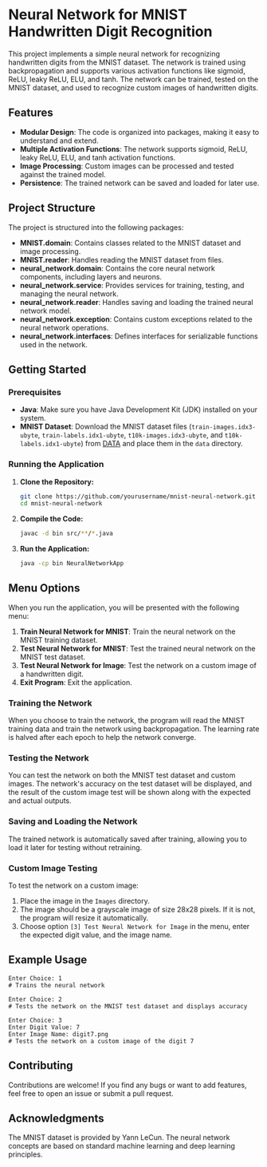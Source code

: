 # Neural Network for MNIST Handwritten Digit Recognition

This project implements a simple neural network for recognizing handwritten digits from the MNIST dataset. The network is trained using backpropagation and supports various activation functions like sigmoid, ReLU, leaky ReLU, ELU, and tanh. The network can be trained, tested on the MNIST dataset, and used to recognize custom images of handwritten digits.

## Features

- **Modular Design**: The code is organized into packages, making it easy to understand and extend.
- **Multiple Activation Functions**: The network supports sigmoid, ReLU, leaky ReLU, ELU, and tanh activation functions.
- **Image Processing**: Custom images can be processed and tested against the trained model.
- **Persistence**: The trained network can be saved and loaded for later use.

## Project Structure

The project is structured into the following packages:

- **MNIST.domain**: Contains classes related to the MNIST dataset and image processing.
- **MNIST.reader**: Handles reading the MNIST dataset from files.
- **neural_network.domain**: Contains the core neural network components, including layers and neurons.
- **neural_network.service**: Provides services for training, testing, and managing the neural network.
- **neural_network.reader**: Handles saving and loading the trained neural network model.
- **neural_network.exception**: Contains custom exceptions related to the neural network operations.
- **neural_network.interfaces**: Defines interfaces for serializable functions used in the network.

## Getting Started

### Prerequisites


- **Java**: Make sure you have Java Development Kit (JDK) installed on your system.
- **MNIST Dataset**: Download the MNIST dataset files (`train-images.idx3-ubyte`, `train-labels.idx1-ubyte`, `t10k-images.idx3-ubyte`, and `t10k-labels.idx1-ubyte`) from [DATA](https://drive.google.com/drive/folders/1WznmCA4huRWaZMk5ubp4xsPGcECDLS7u?usp=sharing) and place them in the `data` directory.

### Running the Application

1. **Clone the Repository:**

    ```bash
    git clone https://github.com/yourusername/mnist-neural-network.git
    cd mnist-neural-network
    ```

2. **Compile the Code:**

    ```bash
    javac -d bin src/**/*.java
    ```

3. **Run the Application:**

    ```bash
    java -cp bin NeuralNetworkApp
    ```

## Menu Options

When you run the application, you will be presented with the following menu:

1. **Train Neural Network for MNIST**: Train the neural network on the MNIST training dataset.
2. **Test Neural Network for MNIST**: Test the trained neural network on the MNIST test dataset.
3. **Test Neural Network for Image**: Test the network on a custom image of a handwritten digit.
0. **Exit Program**: Exit the application.

### Training the Network

When you choose to train the network, the program will read the MNIST training data and train the network using backpropagation. The learning rate is halved after each epoch to help the network converge.

### Testing the Network

You can test the network on both the MNIST test dataset and custom images. The network's accuracy on the test dataset will be displayed, and the result of the custom image test will be shown along with the expected and actual outputs.

### Saving and Loading the Network

The trained network is automatically saved after training, allowing you to load it later for testing without retraining.

### Custom Image Testing

To test the network on a custom image:

1. Place the image in the `Images` directory.
2. The image should be a grayscale image of size 28x28 pixels. If it is not, the program will resize it automatically.
3. Choose option `[3] Test Neural Network for Image` in the menu, enter the expected digit value, and the image name.

## Example Usage

```
Enter Choice: 1
# Trains the neural network

Enter Choice: 2
# Tests the network on the MNIST test dataset and displays accuracy

Enter Choice: 3
Enter Digit Value: 7
Enter Image Name: digit7.png
# Tests the network on a custom image of the digit 7
```

## Contributing
Contributions are welcome! If you find any bugs or want to add features, feel free to open an issue or submit a pull request.

## Acknowledgments
The MNIST dataset is provided by Yann LeCun. The neural network concepts are based on standard machine learning and deep learning principles.
